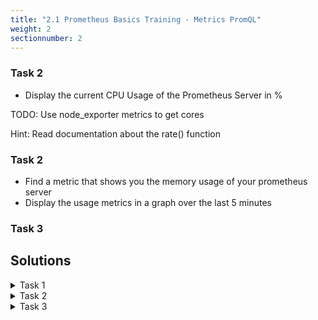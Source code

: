 ```yaml
---
title: "2.1 Prometheus Basics Training - Metrics PromQL"
weight: 2
sectionnumber: 2
---
```


### Task 2

- Display the current CPU Usage of the Prometheus Server in %

TODO: Use node_exporter metrics to get cores

Hint: Read documentation about the rate() function 

### Task 2

- Find a metric that shows you the memory usage of your prometheus server
- Display the usage metrics in a graph over the last 5 minutes

### Task 3

## Solutions
<details><summary>Task 1</summary>
<http://127.0.0.1:9090/graph?g0.range_input=1h&g0.expr=rate(process_cpu_seconds_total%7Binstance%3D%22localhost%3A9090%22%2Cjob%3D%22prometheus%22%7D%5B5m%5D)>

```
rate(process_cpu_seconds_total{instance="localhost:9090",job="prometheus"}[5m]) 
```

</details>

<details><summary>Task 2</summary>
<http://localhost:9090/graph?g0.range_input=5m&g0.expr=process_virtual_memory_bytes>

Series name
```
process_virtual_memory_bytes
```

Navigate to `graph` and change timepicker to `5m`

</details>

<details><summary>Task 3</summary>

</details>
